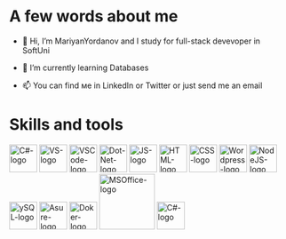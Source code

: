 # A few words about me

- 👋 Hi, I’m MariyanYordanov and I study for full-stack devevoper in SoftUni 

- 🌱 I’m currently learning Databases

- 📫 You can find ме in LinkedIn or Twitter or just send me an email

<!---
MariyanYordanov/MariyanYordanov is a ✨ special ✨ repository because its `README.md` (this file) appears on your GitHub profile.
You can click the Preview link to take a look at your changes.
--->
# Skills and tools 

<img src="/../../../../MariyanYordanov/Img/blob/main/c-sharp.svg" alt="C#-logo" width="50px"/> <img src="/../../../../MariyanYordanov/Img/blob/main/visual-studio-2013.svg" alt="VS-logo" width="50"/>	<img src="/../../../../MariyanYordanov/Img/blob/main/visual-studio-code-1.svg" alt="VSCode-logo" width="50"/> <img src="/../../../../MariyanYordanov/Img/blob/main/dot-net-core-7.svg" alt="Dot-Net-logo" width="50"/> <img src="/../../../../MariyanYordanov/Img/blob/main/logo-javascript.svg" alt="JS-logo" width="50"/>	<img src="/../../../../MariyanYordanov/Img/blob/main/html-5.svg" alt="HTML-logo" width="50"/>	<img src="/../../../../MariyanYordanov/Img/blob/main/css-3.svg" alt="CSS-logo" width="50"/> 	<img src="/../../../../MariyanYordanov/Img/blob/main/wordpress-blue.svg" alt="Wordpress-logo" width="50"/>	<img src="/../../../../MariyanYordanov/Img/blob/main/nodejs-1.svg" alt="NodeJS-logo" width="50"/> <img src="/../../../../MariyanYordanov/Img/blob/main/mysql-6.svg" alt="ySQL-logo" width="50"/>	<img src="/../../../../MariyanYordanov/Img/blob/main/azure-2.svg" alt="Asure-logo" width="50"/>	<img src="/../../../../MariyanYordanov/Img/blob/main/docker.svg" alt="Doker-logo" width="50"/>	<img src="/../../../../MariyanYordanov/Img/blob/main/microsoft-office-2013.svg" alt="MSOffice-logo" width="100"/> <img src="/../../../../MariyanYordanov/Img/blob/main/notepadd-full-.svg" alt="C#-logo" width="50px"/> 

<!---
<img src="/../../../../MariyanYordanov/Img/blob/main/mysql-6.svg" alt="ySQL-logo" width="50"/>
--->
